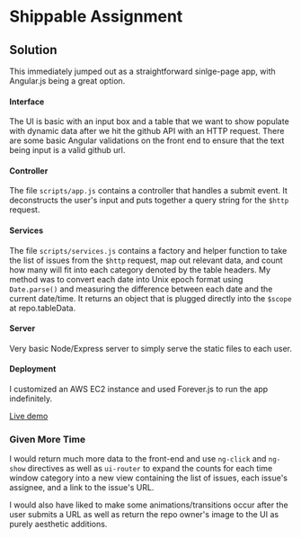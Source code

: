 # Shippable Assignment

## Solution

This immediately jumped out as a straightforward sinlge-page app, with Angular.js being a great option. 

#### Interface
The UI is basic with an input box and a table that we want to show populate with dynamic data after we hit the github API with an HTTP request. There are some basic Angular validations on the front end to ensure that the text being input is a valid github url. 

#### Controller
The file `scripts/app.js` contains a controller that handles a submit event. It deconstructs the user's input and puts together a query string for the `$http` request.

#### Services
The file `scripts/services.js` contains a factory and helper function to take the list of issues from the `$http` request, map out relevant data, and count how many will fit into each category denoted by the table headers. My method was to convert each date into Unix epoch format using `Date.parse()` and measuring the difference between each date and the current date/time. It returns an object that is plugged directly into the `$scope` at repo.tableData.

#### Server
Very basic Node/Express server to simply serve the static files to each user.

#### Deployment
I customized an AWS EC2 instance and used Forever.js to run the app indefinitely. 

[Live demo](http://52.36.236.43/)

### Given More Time

I would return much more data to the front-end and use `ng-click` and `ng-show` directives as well as `ui-router` to expand the counts for each time window category into a new view containing the list of issues, each issue's assignee, and a link to the issue's URL. 

I would also have liked to make some animations/transitions occur after the user submits a URL as well as return the repo owner's image to the UI as purely aesthetic additions.